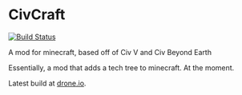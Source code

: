 # CivCraft
[![Build Status](https://drone.io/github.com/AlexIIL/CivCraft/status.png)](https://drone.io/github.com/AlexIIL/CivCraft/latest)

A mod for minecraft, based off of Civ V and Civ Beyond Earth

Essentially, a mod that adds a tech tree to minecraft. At the moment.

Latest build at [drone.io](https://drone.io/github.com/AlexIIL/CivCraft/files).
